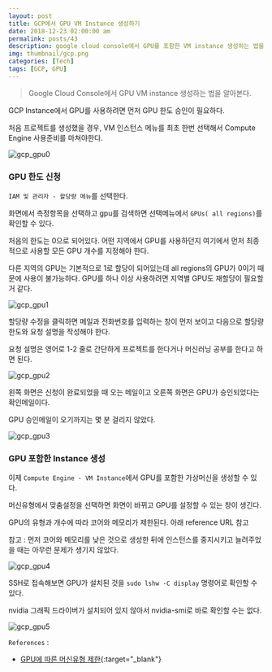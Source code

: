 ```yaml
---
layout: post
title: GCP에서 GPU VM Instance 생성하기
date: 2018-12-23 02:00:00 am
permalink: posts/43
description: google cloud console에서 GPU를 포함한 VM instance 생성하는 법을 알아본다.
img: thumbnail/gcp.png
categories: [Tech]
tags: [GCP, GPU]
---
```


> Google Cloud Console에서 GPU VM instance 생성하는 법을 알아본다.

GCP Instance에서 GPU를 사용하려면 먼저 GPU 한도 승인이 필요하다.

처음 프로젝트를 생성했을 경우, VM 인스턴스 메뉴를 최초 한번 선택해서 Compute Engine 사용준비를 마쳐야한다.

![gcp_gpu0]({{site.baseurl}}/assets/img/tech/gcp_gpu_0.jpg)

### GPU 한도 신청

`IAM 및 관리자 - 할당량 메뉴`를 선택한다.

화면에서 측정항목을 선택하고 gpu를 검색하면 선택메뉴에서 `GPUs( all regions)`를 확인할 수 있다.

처음의 한도는 0으로 되어있다. 어떤 지역에서 GPU를 사용하던지 여기에서 먼저 최종적으로 사용할 모든 GPU 개수를 지정해야 한다.

다른 지역의 GPU는 기본적으로 1로 할당이 되어있는데 all regions의 GPU가 0이기 때문에 사용이 불가능하다. 
GPU를 하나 이상 사용하려면 지역별 GPU도 재할당이 필요할 거 같다.

![gcp_gpu1]({{site.baseurl}}/assets/img/tech/gcp_gpu_1.jpg)

할당량 수정을 클릭하면 메일과 전화번호를 입력하는 창이 먼저 보이고 다음으로 할당량 한도와 요청 설명을 작성해야 한다.

요청 설명은 영어로 1-2 줄로 간단하게 프로젝트를 한다거나 머신러닝 공부를 한다고 하면 된다.

![gcp_gpu2]({{site.baseurl}}/assets/img/tech/gcp_gpu_2.jpg)

왼쪽 화면은 신청이 완료되었을 때 오는 메일이고 오른쪽 화면은 GPU가 승인되었다는 확인메일이다.

GPU 승인메일이 오기까지는 몇 분 걸리지 않았다.

![gcp_gpu3]({{site.baseurl}}/assets/img/tech/gcp_gpu_3.jpg)

### GPU 포함한 Instance 생성

이제 `Compute Engine - VM Instance`에서 GPU를 포함한 가상머신을 생성할 수 있다.

머신유형에서 맞춤설정을 선택하면 화면이 바뀌고 GPU를 설정할 수 있는 창이 생긴다.

GPU의 유형과 개수에 따라 코어와 메모리가 제한된다. 아래 reference URL 참고

참고 : 먼저 코어와 메모리를 낮은 것으로 생성한 뒤에 인스턴스를 중지시키고 늘려주었을 때는 아무런 문제가 생기지 않았다.

![gcp_gpu4]({{site.baseurl}}/assets/img/tech/gcp_gpu_4.jpg)

SSH로 접속해보면 GPU가 설치된 것을 `sudo lshw -C display` 명령어로 확인할 수 있다.

nvidia 그래픽 드라이버가 설치되어 있지 않아서 nvidia-smi로 바로 확인할 수는 없다.

![gcp_gpu5]({{site.baseurl}}/assets/img/tech/gcp_gpu_5.jpg)

`References` :

* [GPU에 따른 머신유형 제한](https://cloud.google.com/compute/docs/gpus/
){:target="_blank"}
